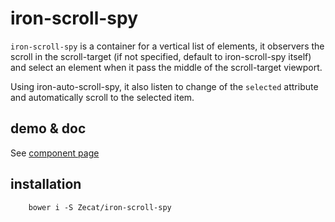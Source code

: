 # iron-scroll-spy

`iron-scroll-spy` is a container for a vertical list of elements, it observers the scroll in the scroll-target (if not specified, default to iron-scroll-spy itself) and select an element when it pass the middle of the scroll-target viewport.

Using iron-auto-scroll-spy, it also listen to change of the `selected` attribute and automatically scroll to the selected item.

## demo & doc

See [component page](http://zecat.github.io/iron-scroll-spy/components/iron-scroll-spy/#iron-auto-scroll-spy)

## installation

```
	bower i -S Zecat/iron-scroll-spy
```